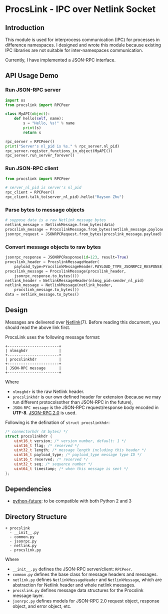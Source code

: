 # ProcsLink - IPC over Netlink Socket

## Introduction

This module is used for interprocess communication (IPC) for processes
in difference namespaces. I designed and wrote this module because
existing IPC libraries are not suitable for inter-namespaces
communication.

Currently, I have implemented a JSON-RPC interface.

## API Usage Demo

### Run JSON-RPC server

``` python
import os
from procslink import RPCPeer

class MyAPI(object):
    def hello(self, name):
        s = "Hello, %s!" % name
        print(s)
        return s

rpc_server = RPCPeer()
print("Server's nl_pid is %s." % rpc_server.nl_pid)
rpc_server.register_functions_in_object(MyAPI())
rpc_server.run_server_forever()
```

### Run JSON-RPC client

``` python
from procslink import RPCPeer

# server_nl_pid is server's nl_pid
rpc_client = RPCPeer()
rpc_client.talk_to(server_nl_pid).hello("Rayson Zhu")
```


### Parse bytes to message objects

``` python
# suppose data is a raw Netlink message bytes
netlink_message = NetlinkMessage.from_bytes(data)
procslink_message = ProcslinkMessage.from_bytes(netlink_message.payload)
jsonrpc_request = JSONRPCRequest.from_bytes(procslink_message.payload)
```

### Convert message objects to raw bytes

``` python
jsonrpc_response = JSONRPCResponse(id=123, result=True)
procslink_header = ProcslinkMessageHeader(
    payload_type=ProcslinkMessageHeader.PAYLOAD_TYPE_JSONRPC2_RESPONSE)
procslink_message = ProcslinkMessage(procslink_header,
    jsonrpc_response.to_bytes()))
netlink_header = NetlinkMessageHeader(nlmsg_pid=sender_nl_pid)
netlink_message = NetlinkMessage(netlink_header,
    procslink_message.to_bytes())
data = netlink_message.to_bytes()
```


## Design

Messages are delivered over [Netlink][](7).
Before reading this document, you should read the above link first.

ProcsLink uses the following message format:

``` 
+-----------------------+
| nlmsghdr              |
+-----------------------+
| procslinkhdr          |
+-----------------------+
| JSON-RPC message      |
+-----------------------+
```

Where
- `nlmsghdr` is the raw Netlink header.
- `procslinkhdr` is our own defined header for extension
(because we may run different protocolsother than JSON-RPC in the future),
- `JSON-RPC message` is the JSON-RPC request/response body encoded
in **UTF-8**. [JSON-RPC 2.0] is used.

Following is the defination of `struct procslinkhdr`:

``` C
/* connectorhdr (8 bytes) */
struct procslinkhdr {
    uint16_t version; /* version number, default: 1 */
    uint16_t flag; /* reserved */
    uint32_t length; /* message length including this header */
    uint16_t payload_type; /* payload_type message type ID */
    uint16_t reserved; /* reserved */
    uint32_t seq; /* sequence number */
    uint64_t timestamp; /* when this message is sent */
};
```

## Dependencies

- [python-future][]: to be compatible with both Python 2 and 3

## Directory Structure

```
+ procslink
  - __init__.py
  - common.py
  - jsonrpc.py
  - netlink.py
  - procslink.py
```

Where
- `__init__.py` defines the JSON-RPC server/client: `RPCPeer`. 
- `common.py` defines the base class for message headers and messages.
- `netlink.py` defines `NetlinkMessageHeader` and `NetlinkMessage`,
which are abstraction for Netlink header and whole netlink meesages.
- `procslink.py` defines message data structures for the
Procslink message layer.
-  `jsonrpc.py` defines models for JSON-RPC 2.0 request object, response
object, and error object, etc.

[Netlink]: http://man7.org/linux/man-pages/man7/netlink.7.html
[JSON-RPC 2.0]: http://www.jsonrpc.org/specification
[python-future]: http://python-future.org/
